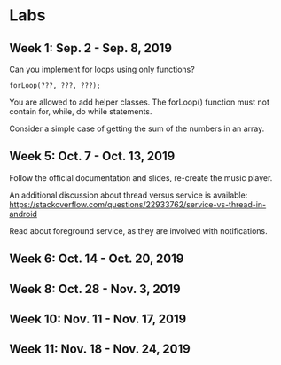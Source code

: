 # Labs

## Week 1: Sep. 2 - Sep. 8, 2019

Can you implement for loops using only functions?

```forLoop(???, ???, ???);```

You are allowed to add helper classes. The forLoop() function must not contain for, while, do while statements.

Consider a simple case of getting the sum of the numbers in an array.


## Week 5: Oct. 7 - Oct. 13, 2019

Follow the official documentation and slides, re-create the music player.

An additional discussion about thread versus service is available: https://stackoverflow.com/questions/22933762/service-vs-thread-in-android

Read about foreground service, as they are involved with notifications.


## Week 6: Oct. 14 - Oct. 20, 2019


## Week 8: Oct. 28 - Nov. 3, 2019


## Week 10: Nov. 11 - Nov. 17, 2019


## Week 11: Nov. 18 - Nov. 24, 2019